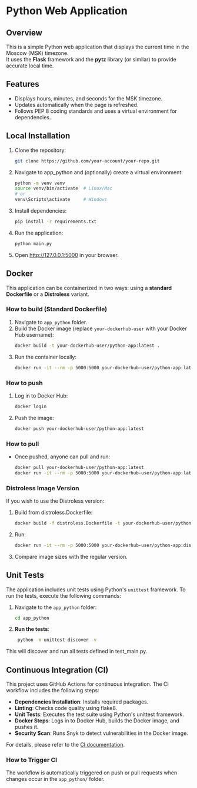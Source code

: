 # Python Web Application

## Overview

This is a simple Python web application that displays the current time in the Moscow (MSK) timezone.  
It uses the **Flask** framework and the **pytz** library (or similar) to provide accurate local time.

## Features

- Displays hours, minutes, and seconds for the MSK timezone.
- Updates automatically when the page is refreshed.
- Follows PEP 8 coding standards and uses a virtual environment for dependencies.

## Local Installation

1. Clone the repository:
   ```bash
   git clone https://github.com/your-account/your-repo.git
2. Navigate to app_python and (optionally) create a virtual environment:
   ```bash
   python -m venv venv
   source venv/bin/activate  # Linux/Mac
   # or
   venv\Scripts\activate     # Windows
3. Install dependencies:
   ```bash
   pip install -r requirements.txt
4. Run the application:
   ```bash
   python main.py
5. Open http://127.0.0.1:5000 in your browser.

## Docker

This application can be containerized in two ways: using a **standard Dockerfile** or a **Distroless** variant.

### How to build (Standard Dockerfile)

1. Navigate to `app_python` folder.
2. Build the Docker image (replace `your-dockerhub-user` with your Docker Hub username):
   ```bash
   docker build -t your-dockerhub-user/python-app:latest .
3. Run the container locally:
   ```bash
   docker run -it --rm -p 5000:5000 your-dockerhub-user/python-app:latest

### How to push
1. Log in to Docker Hub:
   ```bash
   docker login
2. Push the image:
   ```bash
   docker push your-dockerhub-user/python-app:latest
### How to pull
- Once pushed, anyone can pull and run:
   ```bash
   docker pull your-dockerhub-user/python-app:latest
   docker run -it --rm -p 5000:5000 your-dockerhub-user/python-app:latest
### Distroless Image Version
If you wish to use the Distroless version:
1. Build from distroless.Dockerfile:
   ```bash
   docker build -f distroless.Dockerfile -t your-dockerhub-user/python-app:distroless .
2. Run:
   ```bash
   docker run -it --rm -p 5000:5000 your-dockerhub-user/python-app:distroless
3. Compare image sizes with the regular version.

## Unit Tests

The application includes unit tests using Python's `unittest` framework. To run the tests, execute the following commands:

1. Navigate to the `app_python` folder:
   ```bash
   cd app_python
2. **Run the tests**:
   ```bash
    python -m unittest discover -v
This will discover and run all tests defined in test_main.py.

## Continuous Integration (CI)

This project uses GitHub Actions for continuous integration. The CI workflow includes the following steps:
- **Dependencies Installation**: Installs required packages.
- **Linting**: Checks code quality using flake8.
- **Unit Tests**: Executes the test suite using Python's unittest framework.
- **Docker Steps**: Logs in to Docker Hub, builds the Docker image, and pushes it.
- **Security Scan**: Runs Snyk to detect vulnerabilities in the Docker image.

For details, please refer to the [CI documentation](../CI.md).

### How to Trigger CI

The workflow is automatically triggered on push or pull requests when changes occur in the `app_python/` folder.
